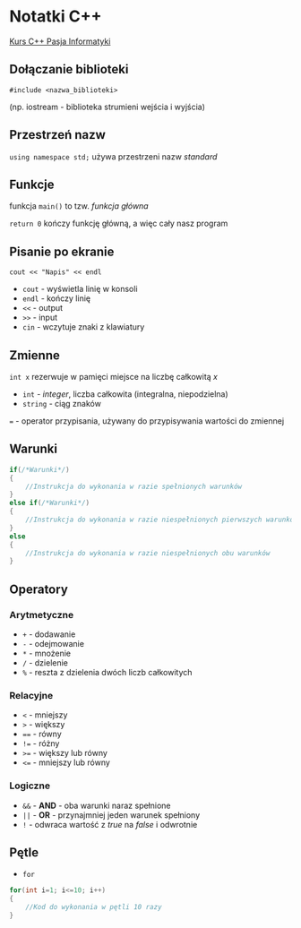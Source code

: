 # Notatki C++
[Kurs C++ Pasja Informatyki](https://www.youtube.com/watch?v=ErOzmh3BiXU&list=PLOYHgt8dIdoxx0Y5wzs7CFpmBzb40PaDo "Link do playlisty Mirosława Zelenta o C++")

## Dołączanie biblioteki
`#include <nazwa_biblioteki>`

(np. iostream - biblioteka strumieni wejścia i wyjścia)

## Przestrzeń nazw
`using namespace std;` używa przestrzeni nazw *standard*

## Funkcje
funkcja `main()` to tzw. *funkcja główna*

`return 0` kończy funkcję główną, a więc cały nasz program

## Pisanie po ekranie
`cout << "Napis" << endl`

* `cout` - wyświetla linię w konsoli
* `endl` - kończy linię
* `<<` - output
* `>>` - input
* `cin` - wczytuje znaki z klawiatury

## Zmienne
`int x` rezerwuje w pamięci miejsce na liczbę całkowitą *x*

* `int` - *integer*, liczba całkowita (integralna, niepodzielna)
* `string` - ciąg znaków

`=` - operator przypisania, używany do przypisywania wartości do zmiennej

## Warunki
```cpp
if(/*Warunki*/)
{
    //Instrukcja do wykonania w razie spełnionych warunków
}
else if(/*Warunki*/)
{
    //Instrukcja do wykonania w razie niespełnionych pierwszych warunków
}
else
{
    //Instrukcja do wykonania w razie niespełnionych obu warunków
}
```

## Operatory
### Arytmetyczne
* `+` - dodawanie
* `-` - odejmowanie
* `*` - mnożenie
* `/` - dzielenie
* `%` - reszta z dzielenia dwóch liczb całkowitych

### Relacyjne
* `<` - mniejszy
* `>` - większy
* `==` - równy
* `!=` - różny
* `>=` - większy lub równy
* `<=` - mniejszy lub równy

### Logiczne
* `&&` - **AND** - oba warunki naraz spełnione
* `||` - **OR** - przynajmniej jeden warunek spełniony
* `!` - odwraca wartość z *true* na *false* i odwrotnie

## Pętle
* `for`
```cpp
for(int i=1; i<=10; i++)
{
	//Kod do wykonania w pętli 10 razy
}
```
